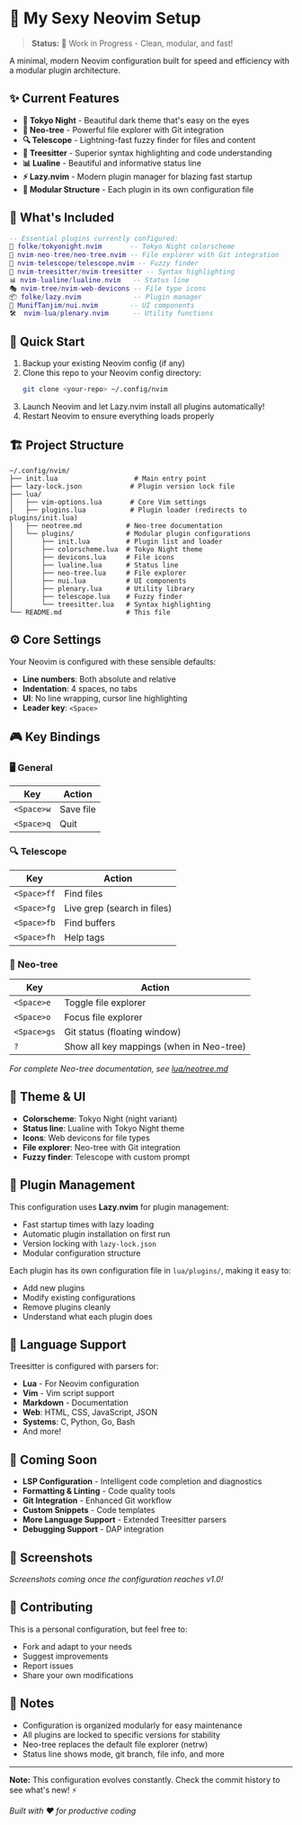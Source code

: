 # 🚀 My Sexy Neovim Setup

> **Status:** 🚧 Work in Progress - Clean, modular, and fast!

A minimal, modern Neovim configuration built for speed and efficiency with a modular plugin architecture.

## ✨ Current Features

- **🌙 Tokyo Night** - Beautiful dark theme that's easy on the eyes
- **🌳 Neo-tree** - Powerful file explorer with Git integration
- **🔍 Telescope** - Lightning-fast fuzzy finder for files and content
- **🌲 Treesitter** - Superior syntax highlighting and code understanding
- **📊 Lualine** - Beautiful and informative status line
- **⚡ Lazy.nvim** - Modern plugin manager for blazing fast startup
- **📁 Modular Structure** - Each plugin in its own configuration file

## 🎯 What's Included

```lua
-- Essential plugins currently configured:
🎨 folke/tokyonight.nvim       -- Tokyo Night colorscheme
🌳 nvim-neo-tree/neo-tree.nvim -- File explorer with Git integration  
🔭 nvim-telescope/telescope.nvim -- Fuzzy finder
🌲 nvim-treesitter/nvim-treesitter -- Syntax highlighting
📊 nvim-lualine/lualine.nvim   -- Status line
🎭 nvim-tree/nvim-web-devicons -- File type icons
📦 folke/lazy.nvim             -- Plugin manager
🔧 MunifTanjim/nui.nvim        -- UI components
🛠️  nvim-lua/plenary.nvim      -- Utility functions
```

## 🚀 Quick Start

1. Backup your existing Neovim config (if any)
2. Clone this repo to your Neovim config directory:
   ```bash
   git clone <your-repo> ~/.config/nvim
   ```
3. Launch Neovim and let Lazy.nvim install all plugins automatically!
4. Restart Neovim to ensure everything loads properly

## 🏗️ Project Structure

```
~/.config/nvim/
├── init.lua                   # Main entry point
├── lazy-lock.json            # Plugin version lock file
├── lua/
│   ├── vim-options.lua       # Core Vim settings
│   ├── plugins.lua           # Plugin loader (redirects to plugins/init.lua)
│   ├── neotree.md           # Neo-tree documentation
│   └── plugins/             # Modular plugin configurations
│       ├── init.lua         # Plugin list and loader
│       ├── colorscheme.lua  # Tokyo Night theme
│       ├── devicons.lua     # File icons
│       ├── lualine.lua      # Status line
│       ├── neo-tree.lua     # File explorer
│       ├── nui.lua          # UI components
│       ├── plenary.lua      # Utility library
│       ├── telescope.lua    # Fuzzy finder
│       └── treesitter.lua   # Syntax highlighting
└── README.md                # This file
```

## ⚙️ Core Settings

Your Neovim is configured with these sensible defaults:
- **Line numbers**: Both absolute and relative
- **Indentation**: 4 spaces, no tabs
- **UI**: No line wrapping, cursor line highlighting
- **Leader key**: `<Space>`

## 🎮 Key Bindings

### 🖥️ General
| Key | Action |
|-----|--------|
| `<Space>w` | Save file |
| `<Space>q` | Quit |

### 🔍 Telescope
| Key | Action |
|-----|--------|
| `<Space>ff` | Find files |
| `<Space>fg` | Live grep (search in files) |
| `<Space>fb` | Find buffers |
| `<Space>fh` | Help tags |

### 🌳 Neo-tree
| Key | Action |
|-----|--------|
| `<Space>e` | Toggle file explorer |
| `<Space>o` | Focus file explorer |
| `<Space>gs` | Git status (floating window) |
| `?` | Show all key mappings (when in Neo-tree) |

*For complete Neo-tree documentation, see [lua/neotree.md](lua/neotree.md)*

## 🎨 Theme & UI

- **Colorscheme**: Tokyo Night (night variant)
- **Status line**: Lualine with Tokyo Night theme
- **Icons**: Web devicons for file types
- **File explorer**: Neo-tree with Git integration
- **Fuzzy finder**: Telescope with custom prompt

## 🔧 Plugin Management

This configuration uses **Lazy.nvim** for plugin management:
- Fast startup times with lazy loading
- Automatic plugin installation on first run
- Version locking with `lazy-lock.json`
- Modular configuration structure

Each plugin has its own configuration file in `lua/plugins/`, making it easy to:
- Add new plugins
- Modify existing configurations
- Remove plugins cleanly
- Understand what each plugin does

## 🌟 Language Support

Treesitter is configured with parsers for:
- **Lua** - For Neovim configuration
- **Vim** - Vim script support
- **Markdown** - Documentation
- **Web**: HTML, CSS, JavaScript, JSON
- **Systems**: C, Python, Go, Bash
- And more!

## 🔮 Coming Soon

- **LSP Configuration** - Intelligent code completion and diagnostics
- **Formatting & Linting** - Code quality tools
- **Git Integration** - Enhanced Git workflow
- **Custom Snippets** - Code templates
- **More Language Support** - Extended Treesitter parsers
- **Debugging Support** - DAP integration

## 📸 Screenshots

*Screenshots coming once the configuration reaches v1.0!*

## 🤝 Contributing

This is a personal configuration, but feel free to:
- Fork and adapt to your needs
- Suggest improvements
- Report issues
- Share your own modifications

## 📝 Notes

- Configuration is organized modularly for easy maintenance
- All plugins are locked to specific versions for stability
- Neo-tree replaces the default file explorer (netrw)
- Status line shows mode, git branch, file info, and more

---

**Note:** This configuration evolves constantly. Check the commit history to see what's new! ⚡

*Built with ❤️ for productive coding*
